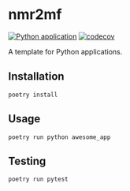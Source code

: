# nmr2mf

[![Python application](https://github.com/Y-oHr-N/nmr2mf/actions/workflows/pythonapplication.yaml/badge.svg)](https://github.com/Y-oHr-N/nmr2mf/actions/workflows/pythonapplication.yaml)
[![codecov](https://codecov.io/gh/Y-oHr-N/nmr2mf/branch/master/graph/badge.svg)](https://codecov.io/gh/Y-oHr-N/nmr2mf)

A template for Python applications.

## Installation

```
poetry install
```

## Usage

```
poetry run python awesome_app
```

## Testing

```
poetry run pytest
```
